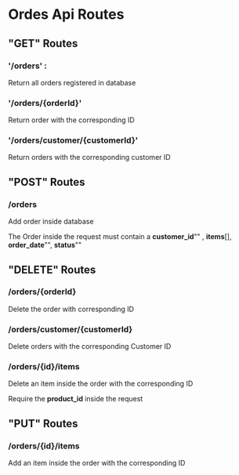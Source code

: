 # Ordes Api Routes


## "GET" Routes

### '/orders' : 

Return all orders registered in database

### '/orders/{orderId}'

Return order with the corresponding ID 

### '/orders/customer/{customerId}'

Return orders with the corresponding customer ID


## "POST" Routes

### /orders

Add order inside database 

The Order inside the request must contain a **customer_id**"" , **items**[], **order_date**"", **status**""


## "DELETE" Routes

### /orders/{orderId}

Delete the order with corresponding ID

### /orders/customer/{customerId}

Delete orders with the corresponding Customer ID

### /orders/{id}/items

Delete an item inside the order with the corresponding ID

Require the **product_id** inside the request


## "PUT" Routes

### /orders/{id}/items

Add an item inside the order with the corresponding ID



